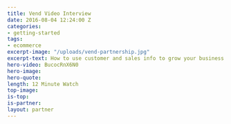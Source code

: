 ```yaml
---
title: Vend Video Interview
date: 2016-08-04 12:24:00 Z
categories:
- getting-started
tags:
- ecommerce
excerpt-image: "/uploads/vend-partnership.jpg"
excerpt-text: How to use customer and sales info to grow your business
hero-video: BucocRnX6N0
hero-image: 
hero-quote: 
length: 12 Minute Watch
top-image: 
is-top: 
is-partner: 
layout: partner
---
```



